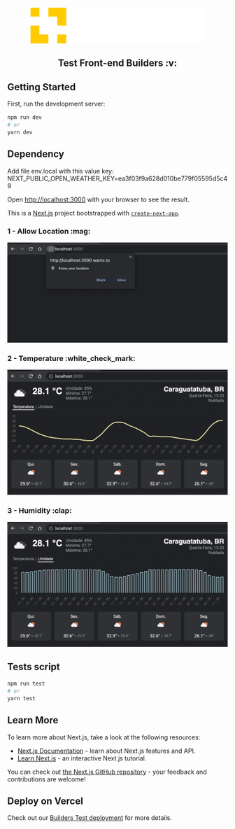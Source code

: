 <p align="center">
  <img src="https://github.com/wdrik/builders-test/blob/main/public/images/logo.png" />

  <h2 align="center">Test Front-end Builders :v:</h2>
</p>

## Getting Started

First, run the development server:

```bash
npm run dev
# or
yarn dev
```

## Dependency

Add file env.local with this value key: NEXT_PUBLIC_OPEN_WEATHER_KEY=ea3f03f9a628d010be779f05595d5c49

Open [http://localhost:3000](http://localhost:3000) with your browser to see the result.

This is a [Next.js](https://nextjs.org/) project bootstrapped with [`create-next-app`](https://github.com/vercel/next.js/tree/canary/packages/create-next-app).

<p align="left">
  <h3>1 - Allow Location :mag:</h3>
  <img src="https://github.com/wdrik/builders-test/blob/main/public/images/screenshot_01.png" />

  <h3>2 - Temperature :white_check_mark:</h3>
  <img src="https://github.com/wdrik/builders-test/blob/main/public/images/screenshot_02.png" />

  <h3>3 - Humidity :clap:</h3>
  <img src="https://github.com/wdrik/builders-test/blob/main/public/images/screenshot_03.png" />
</p>

## Tests script

```bash
npm run test
# or
yarn test
```

## Learn More

To learn more about Next.js, take a look at the following resources:

- [Next.js Documentation](https://nextjs.org/docs) - learn about Next.js features and API.
- [Learn Next.js](https://nextjs.org/learn) - an interactive Next.js tutorial.

You can check out [the Next.js GitHub repository](https://github.com/vercel/next.js/) - your feedback and contributions are welcome!

## Deploy on Vercel

Check out our [Builders Test deployment](https://builders-test.vercel.app/) for more details.
